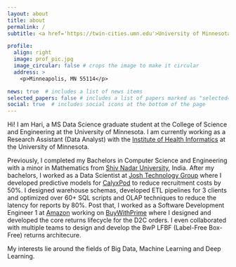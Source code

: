 ```yaml
---
layout: about
title: about
permalink: /
subtitle: <a href='https://twin-cities.umn.edu'>University of Minnesota</a>. Minneapolis, MN.

profile:
  align: right
  image: prof_pic.jpg
  image_circular: false # crops the image to make it circular
  address: >
    <p>Minneapolis, MN 55114</p>

news: true  # includes a list of news items
selected_papers: false # includes a list of papers marked as "selected={true}"
social: true  # includes social icons at the bottom of the page
---
```


Hi! I am Hari, a MS Data Science graduate student at the College of Science and Engineering at the University of Minnesota. I am currently working as a Research Assistant (Data Analyst) with the [Institute of Health Informatics](https://healthinformatics.umn.edu/) at the University of Minnesota.

Previously, I completed my Bachelors in Computer Science and Engineering with a minor in Mathematics from [Shiv Nadar University](https://snu.edu.in/home), India. After my bachelors, I worked as a Data Scientist at [Josh Technology Group](https://www.joshtechnologygroup.com/) where I developed predictive models for [CalyxPod](https://www.pod.ai/) to reduce recruitment costs by 50%. I designed warehouse schemas, developed ETL pipelines for 3 clients and optimized over 60+ SQL scripts and OLAP techniques to reduce the latency for reports by 80%. Post that, I worked as a Software Development Engineer 1 at [Amazon](https://www.aboutamazon.com/) working on [BuyWithPrime](https://buywithprime.amazon.com/) where I designed and developed the core returns lifecycle for the D2C orders. I even collaborated with multiple teams to design and develop the BwP LFBF (Label-Free Box-Free) returns architecure.

My interests lie around the fields of Big Data, Machine Learning and Deep Learning.
